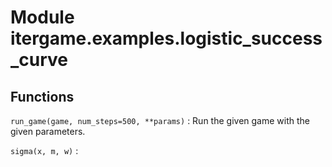 Module itergame.examples.logistic_success_curve
===============================================

Functions
---------

    
`run_game(game, num_steps=500, **params)`
:   Run the given game with the given parameters.

    
`sigma(x, m, w)`
: